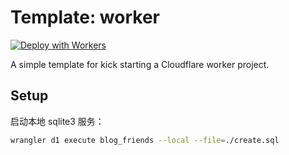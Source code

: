 # Template: worker

[![Deploy with Workers](https://deploy.workers.cloudflare.com/button)](https://deploy.workers.cloudflare.com/?url=https://github.com/cloudflare/workers-sdk/tree/main/templates/worker)

A simple template for kick starting a Cloudflare worker project.

## Setup

启动本地 sqlite3 服务：

```sh
wrangler d1 execute blog_friends --local --file=./create.sql
```
